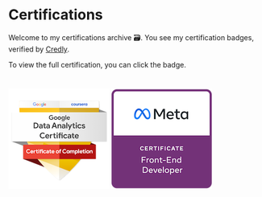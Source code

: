 # Certifications

Welcome to my certifications archive :card_file_box:. You see my certification badges, verified by [Credly](https://info.credly.com/).

To view the full certification, you can click the badge.

#

[![Badge](https://github.com/IbrahimFakhir/Certifications/blob/c53c123430f73121d7b7c6521cbbbc1a811e2ef4/certifications/Google-Data-Analytics-Badge.png)](https://github.com/IbrahimFakhir/Certifications/blob/7bdd8a6428676b3c6d92872632d08972ed10abd4/certifications/Google-Data-Analytics-Certificate.pdf)
[![Badge](https://github.com/IbrahimFakhir/Certifications/blob/c53c123430f73121d7b7c6521cbbbc1a811e2ef4/certifications/Meta-Front-End-Developer-Badge.png)](https://github.com/IbrahimFakhir/Certifications/blob/8feca6e2b6600992a4e502a0e67becd9db71f2a9/certifications/Meta-Front-End-Developer-Certificate.pdf)

<!--
[Google Data Analytics](https://github.com/IbrahimFakhir/Certifications/blob/7bdd8a6428676b3c6d92872632d08972ed10abd4/certifications/Google-Data-Analytics-Certificate.pdf)

[Meta Front End Developer](https://github.com/IbrahimFakhir/Certifications/blob/8feca6e2b6600992a4e502a0e67becd9db71f2a9/certifications/Meta-Front-End-Developer-Certificate.pdf)
-->
